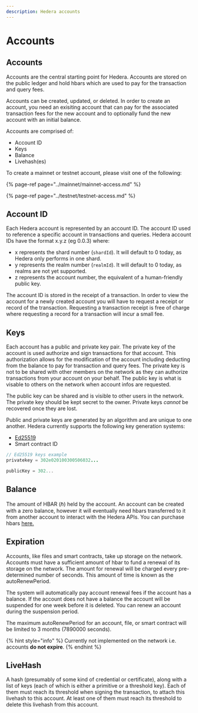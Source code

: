 ```yaml
---
description: Hedera accounts
---
```


# Accounts

## Accounts

Accounts are the central starting point for Hedera. Accounts are stored on the public ledger and hold hbars which are used to pay for the transaction and query fees. 

Accounts can be created, updated, or deleted. In order to create an account, you need an exisiting account that can pay for the associated transaction fees for the new account and to optionally fund the new account with an initial balance.

Accounts are comprised of:

* Account ID
* Keys
* Balance
* Livehash\(es\)

To create a mainnet or testnet account, please visit one of the following:

{% page-ref page="../mainnet/mainnet-access.md" %}

{% page-ref page="../testnet/testnet-access.md" %}

## Account ID

Each Hedera account is represented by an account ID. The account ID used to reference a specific account in transactions and queries. Hedera account IDs have the format x.y.z \(eg 0.0.3\) where:

* x represents the shard number \(`shardId`\). It will default to 0 today, as Hedera only performs in one shard.
* y represents the realm number \(`realmId`\). It will default to 0 today, as realms are not yet supported.
* z represents the account number, the equivalent of a human-friendly public key.

The account ID is stored in the receipt of a transaction. In order to view the account for a newly created account you will have to request a receipt or record of the transaction. Requesting a transaction receipt is free of charge where requesting a record for a transaction will incur a small fee. 

## Keys

Each account has a public and private key pair. The private key of the account is used authorize and sign transactions for that account. This authorization allows for the modification of the account including deducting from the balance to pay for transaction and query fees. The private key is not to be shared with other members on the network as they can authorize transactions from your account on your behalf. The public key is what is visable to others on the network when account infos are requested.

The public key can be shared and is visible to other users in the network. The private key should be kept secret to the owner. Private keys _cannot_ be recovered once they are lost.

Public and private keys are generated by an algorithm and are unique to one another. Hedera currently supports the following key generation systems:

* [Ed25519](https://ed25519.cr.yp.to/index.html)
* Smart contract ID

```java
// Ed25519 keys example
privatekey = 302e020100300506032...

publicKey = 302...
```

## Balance

The amount of HBAR \(ℏ\) held by the account. An account can be created with a zero balance, however it will eventually need hbars transferred to it from another account to interact with the Hedera APIs. You can purchase hbars [here.](https://www.hedera.com/buying-guide)

## Expiration

Accounts, like files and smart contracts, take up storage on the network. Accounts must have a sufficient amount of hbar to fund a renewal of its storage on the network. The amount for renewal will be charged every pre-determined number of seconds. This amount of time is known as the autoRenewPeriod.

The system will automatically pay account renewal fees if the account has a balance. If the account does not have a balance the account will be suspended for one week before it is deleted. You can renew an account during the suspension period. 

The maximum autoRenewPeriod for an account, file, or smart contract will be limited to 3 months \(7890000 seconds\).

{% hint style="info" %}
Currently not implemented on the network i.e. accounts **do not expire**. 
{% endhint %}

## LiveHash

A hash \(presumably of some kind of credential or certificate\), along with a list of keys \(each of which is either a primitive or a threshold key\). Each of them must reach its threshold when signing the transaction, to attach this livehash to this account. At least one of them must reach its threshold to delete this livehash from this account.

